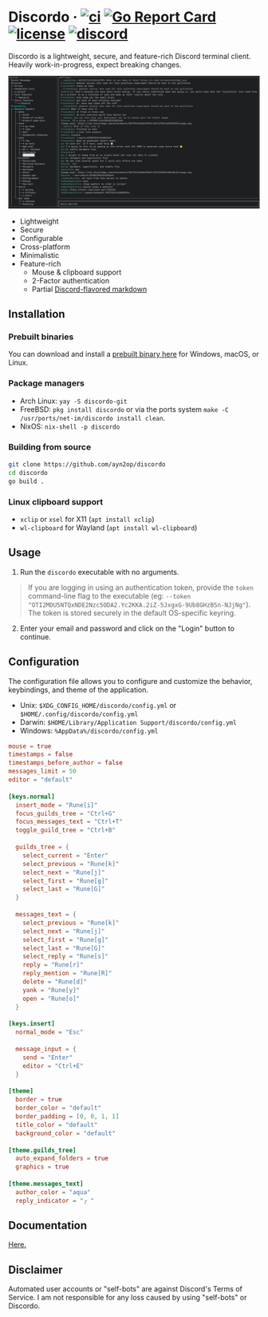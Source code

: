 # Discordo &middot; [![ci](https://github.com/ayn2op/discordo/actions/workflows/ci.yml/badge.svg)](https://github.com/ayn2op/discordo/actions/workflows/ci.yml) [![Go Report Card](https://goreportcard.com/badge/github.com/ayn2op/discordo)](https://goreportcard.com/report/github.com/ayn2op/discordo) [![license](https://img.shields.io/github/license/ayn2op/discordo?logo=github)](https://github.com/ayn2op/discordo/blob/master/LICENSE) [![discord](https://img.shields.io/discord/1069288288034242642)](https://discord.gg/Gx48RRmKvx)

Discordo is a lightweight, secure, and feature-rich Discord terminal client. Heavily work-in-progress, expect breaking changes.

![Preview](.github/preview.png)

- Lightweight
- Secure
- Configurable
- Cross-platform
- Minimalistic
- Feature-rich
  - Mouse & clipboard support
  - 2-Factor authentication
  - Partial [Discord-flavored markdown](https://support.discord.com/hc/en-us/articles/210298617-Markdown-Text-101-Chat-Formatting-Bold-Italic-Underline-)

## Installation

### Prebuilt binaries

You can download and install a [prebuilt binary here](https://nightly.link/ayn2op/discordo/workflows/ci/main) for Windows, macOS, or Linux.

### Package managers

- Arch Linux: `yay -S discordo-git`
- FreeBSD: `pkg install discordo` or via the ports system `make -C /usr/ports/net-im/discordo install clean`.
- NixOS: `nix-shell -p discordo`

### Building from source

```bash
git clone https://github.com/ayn2op/discordo
cd discordo
go build .
```

### Linux clipboard support

- `xclip` or `xsel` for X11 (`apt install xclip`)
- `wl-clipboard` for Wayland (`apt install wl-clipboard`)

## Usage

1. Run the `discordo` executable with no arguments.

> If you are logging in using an authentication token, provide the `token` command-line flag to the executable (eg: `--token "OTI2MDU5NTQxNDE2Nzc5ODA2.Yc2KKA.2iZ-5JxgxG-9Ub8GHzBSn-NJjNg"`). The token is stored securely in the default OS-specific keyring.

2. Enter your email and password and click on the "Login" button to continue.

## Configuration

The configuration file allows you to configure and customize the behavior, keybindings, and theme of the application.

- Unix: `$XDG_CONFIG_HOME/discordo/config.yml` or `$HOME/.config/discordo/config.yml`
- Darwin: `$HOME/Library/Application Support/discordo/config.yml`
- Windows: `%AppData%/discordo/config.yml`

```toml
mouse = true
timestamps = false
timestamps_before_author = false
messages_limit = 50
editor = "default"

[keys.normal]
  insert_mode = "Rune[i]"
  focus_guilds_tree = "Ctrl+G"
  focus_messages_text = "Ctrl+T"
  toggle_guild_tree = "Ctrl+B"

  guilds_tree = {
    select_current = "Enter"
    select_previous = "Rune[k]"
    select_next = "Rune[j]"
    select_first = "Rune[g]"
    select_last = "Rune[G]"
  }

  messages_text = {
    select_previous = "Rune[k]"
    select_next = "Rune[j]"
    select_first = "Rune[g]"
    select_last = "Rune[G]"
    select_reply = "Rune[s]"
    reply = "Rune[r]"
    reply_mention = "Rune[R]"
    delete = "Rune[d]"
    yank = "Rune[y]"
    open = "Rune[o]"
  }

[keys.insert]
  normal_mode = "Esc"
  
  message_input = {
    send = "Enter"
    editor = "Ctrl+E"
  }

[theme]
  border = true
  border_color = "default"
  border_padding = [0, 0, 1, 1]
  title_color = "default"
  background_color = "default"

[theme.guilds_tree]
  auto_expand_folders = true
  graphics = true

[theme.messages_text]
  author_color = "aqua"
  reply_indicator = "╭ "
```

## Documentation

[Here.](./docs)

## Disclaimer

Automated user accounts or "self-bots" are against Discord's Terms of Service. I am not responsible for any loss caused by using "self-bots" or Discordo.
